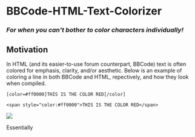 # BBCode-HTML-Text-Colorizer 
### *For when you can't bother to color characters individually!*


## Motivation

In HTML (and its easier-to-use forum counterpart, BBCode) text is often colored for emphasis, clarity, and/or aesthetic. Below is an example of coloring a line in both BBCode and HTML, repectively, and how they look when compiled.


```#BBCode
[color=#ff0000]THIS IS THE COLOR RED[/color]
```

```#HTML
<span style="color:#ff0000">THIS IS THE COLOR RED</span>
```
![](https://i.imgur.com/J6iHqeH.png)

Essentially


